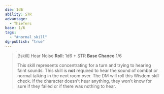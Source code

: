 ```yaml
---
die: 1d6
ability: STR
advantage:
  - Thiefers
base: 1/6
tags:
  - "#normal_skill"
dg-publish: "true"
---
```


> [!skill] Hear Noise
>**Roll:** 1d6 + STR
>**Base Chance** 1/6
>
>This skill represents concentrating for a turn and trying to hearing faint sounds. This skill is **not** required to hear the sound of combat or normal talking in the next room over. The DM will roll this Wisdom skill check. If the character doesn't hear anything, they won't know for sure if they failed or if there was nothing to hear.



